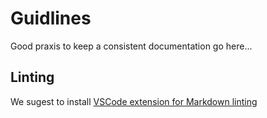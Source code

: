 # Guidlines

Good praxis to keep a consistent documentation go here...

## Linting

We sugest to install [VSCode extension for Markdown linting](https://marketplace.visualstudio.com/items?itemName=DavidAnson.vscode-markdownlint)
